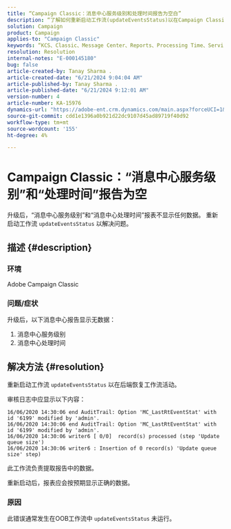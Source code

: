 ```yaml
---
title: “Campaign Classic：消息中心服务级别和处理时间报告为空白”
description: “了解如何重新启动工作流(updateEventsStatus)以在Campaign Classic中恢复后端工作流活动。”
solution: Campaign
product: Campaign
applies-to: "Campaign Classic"
keywords: “KCS、Classic、Message Center、Reports、Processing Time、Service Level、Campaign、updateEventsStatus”
resolution: Resolution
internal-notes: "E-000145180"
bug: false
article-created-by: Tanay Sharma .
article-created-date: "6/21/2024 9:04:04 AM"
article-published-by: Tanay Sharma .
article-published-date: "6/21/2024 9:12:01 AM"
version-number: 4
article-number: KA-15976
dynamics-url: "https://adobe-ent.crm.dynamics.com/main.aspx?forceUCI=1&pagetype=entityrecord&etn=knowledgearticle&id=1c26fb30-ad2f-ef11-840a-000d3a5b439f"
source-git-commit: cdd1e1396a0b921d22dc9107d45ad89719f40d92
workflow-type: tm+mt
source-wordcount: '155'
ht-degree: 4%

---
```


# Campaign Classic：“消息中心服务级别”和“处理时间”报告为空


升级后，“消息中心服务级别”和“消息中心处理时间”报表不显示任何数据。 重新启动工作流 `updateEventsStatus` 以解决问题。

## 描述 {#description}


### 环境

Adobe Campaign Classic



### 问题/症状

升级后，以下消息中心报告显示无数据：

1. 消息中心服务级别
2. 消息中心处理时间



## 解决方法 {#resolution}


重新启动工作流 `updateEventsStatus` 以在后端恢复工作流活动。

审核日志中应显示以下内容：


```
16/06/2020 14:30:06 end AuditTrail: Option 'MC_LastRtEventStat' with id '6199' modified by 'admin'.
16/06/2020 14:30:06 end AuditTrail: Option 'MC_LastRtEventStat' with id '6199' modified by 'admin'.
16/06/2020 14:30:06 writer6 [ 0/0]  record(s) processed (step 'Update queue size')
16/06/2020 14:30:06 writer6 : Insertion of 0 record(s) 'Update queue size' step)
```


此工作流负责提取报告中的数据。

重新启动后，报表应会按预期显示正确的数据。

### 原因

此错误通常发生在OOB工作流中 `updateEventsStatus` 未运行。
